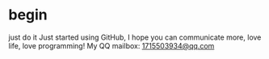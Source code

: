 # begin
just do it
Just started using GitHub, I hope you can communicate more, love life, love programming! My QQ mailbox: 1715503934@qq.com
